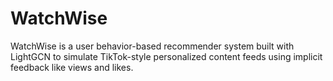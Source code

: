 # WatchWise
WatchWise is a user behavior-based recommender system built with LightGCN to simulate TikTok-style personalized content feeds using implicit feedback like views and likes.
